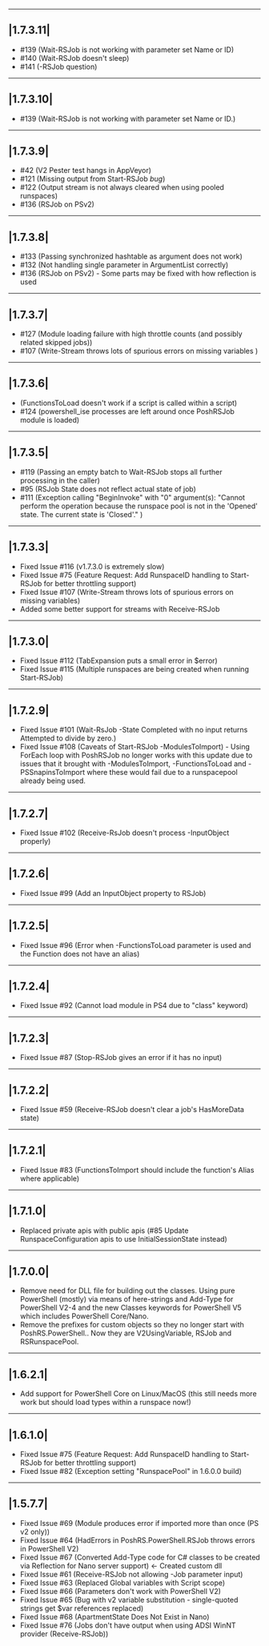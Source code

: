 ---------
|1.7.3.11|
---------
* #139 (Wait-RSJob is not working with parameter set Name or ID)
* #140 (Wait-RSJob doesn't sleep)
* #141 (-RSJob question)

---------
|1.7.3.10|
---------
* #139 (Wait-RSJob is not working with parameter set Name or ID.)

---------
|1.7.3.9|
---------
* #42 (V2 Pester test hangs in AppVeyor)
* #121 (Missing output from Start-RSJob *bug*)
* #122 (Output stream is not always cleared when using pooled runspaces)
* #136 (RSJob on PSv2)

---------
|1.7.3.8|
---------
* #133 (Passing synchronized hashtable as argument does not work)
* #132 (Not handling single parameter in ArgumentList correctly)
* #136 (RSJob on PSv2) - Some parts may be fixed with how reflection is used

---------
|1.7.3.7|
---------
* #127 (Module loading failure with high throttle counts (and possibly related skipped jobs))
* #107 (Write-Stream throws lots of spurious errors on missing variables )

---------
|1.7.3.6|
---------
* (FunctionsToLoad doesn't work if a script is called within a script)
* #124 (powershell_ise processes are left around once PoshRSJob module is loaded)

---------
|1.7.3.5|
---------
* #119 (Passing an empty batch to Wait-RSJob stops all further processing in the caller)
* #95 (RSJob State does not reflect actual state of job)
* #111 (Exception calling "BeginInvoke" with "0" argument(s): "Cannot perform the operation because the runspace pool is not in the 'Opened' state. The current state is 'Closed'." )

---------
|1.7.3.3|
---------
* Fixed Issue #116 (v1.7.3.0 is extremely slow)
* Fixed Issue #75 (Feature Request: Add RunspaceID handling to Start-RSJob for better throttling support)
* Fixed Issue #107 (Write-Stream throws lots of spurious errors on missing variables)
* Added some better support for streams with Receive-RSJob

---------
|1.7.3.0|
---------
* Fixed Issue #112 (TabExpansion puts a small error in $error)
* Fixed Issue #115 (Multiple runspaces are being created when running Start-RSJob)

---------
|1.7.2.9|
---------
* Fixed Issue #101 (Wait-RsJob -State Completed with no input returns Attempted to divide by zero.)
* Fixed Issue #108 (Caveats of Start-RSJob -ModulesToImport) - Using ForEach loop with PoshRSJob no longer works with this update due to issues that it brought with -ModulesToImport, -FunctionsToLoad and -PSSnapinsToImport where these would fail due to a runspacepool already being used.

---------
|1.7.2.7|
---------
* Fixed Issue #102 (Receive-RsJob doesn't process -InputObject properly)

---------
|1.7.2.6|
---------
* Fixed Issue #99 (Add an InputObject property to RSJob)

---------
|1.7.2.5|
---------
* Fixed Issue #96 (Error when -FunctionsToLoad parameter is used and the Function does not have an alias)

---------
|1.7.2.4|
---------
* Fixed Issue #92 (Cannot load module in PS4 due to "class" keyword)


---------
|1.7.2.3|
---------
* Fixed Issue #87 (Stop-RSJob gives an error if it has no input)

---------
|1.7.2.2|
---------
* Fixed Issue #59 (Receive-RSJob doesn't clear a job's HasMoreData state)

---------
|1.7.2.1|
---------
* Fixed Issue #83 (FunctionsToImport should include the function's Alias where applicable)


---------
|1.7.1.0|
---------
* Replaced private apis with public apis (#85 Update RunspaceConfiguration apis to use InitialSessionState instead)

---------
|1.7.0.0|
---------
* Remove need for DLL file for building out the classes. Using pure PowerShell (mostly) via means of here-strings and Add-Type for PowerShell V2-4 and the new Classes keywords for PowerShell V5 which includes PowerShell Core/Nano.
* Remove the prefixes for custom objects so they no longer start with PoshRS.PowerShell.. Now they are V2UsingVariable, RSJob and RSRunspacePool.

---------
|1.6.2.1|
---------
* Add support for PowerShell Core on Linux/MacOS (this still needs more work but should load types within a runspace now!)

---------
|1.6.1.0|
---------
* Fixed Issue #75 (Feature Request: Add RunspaceID handling to Start-RSJob for better throttling support)
* Fixed Issue #82 (Exception setting "RunspacePool" in 1.6.0.0 build)

---------
|1.5.7.7|
---------
* Fixed Issue #69 (Module produces error if imported more than once (PS v2 only))
* Fixed Issue #64 (HadErrors in PoshRS.PowerShell.RSJob throws errors in PowerShell V2)
* Fixed Issue #67 (Converted Add-Type code for C# classes to be created via Reflection for Nano server support) <- Created custom dll
* Fixed Issue #61 (Receive-RSJob not allowing -Job parameter input)
* Fixed Issue #63 (Replaced Global variables with Script scope)
* Fixed Issue #66 (Parameters don't work with PowerShell V2)
* Fixed Issue #65 (Bug with v2 variable substitution - single-quoted strings get $var references replaced)
* Fixed Issue #68 (ApartmentState Does Not Exist in Nano)
* Fixed Issue #76 (Jobs don't have output when using ADSI WinNT provider (Receive-RSJob))
